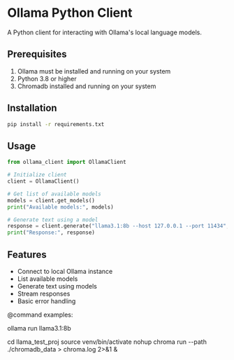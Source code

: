 # Ollama Python Client

A Python client for interacting with Ollama's local language models.

## Prerequisites

1. Ollama must be installed and running on your system
2. Python 3.8 or higher
3. Chromadb installed and running on your system

## Installation

```bash
pip install -r requirements.txt
```

## Usage

```python
from ollama_client import OllamaClient

# Initialize client
client = OllamaClient()

# Get list of available models
models = client.get_models()
print("Available models:", models)

# Generate text using a model
response = client.generate("llama3.1:8b --host 127.0.0.1 --port 11434", "Hello, how are you?")
print("Response:", response)
```

## Features

- Connect to local Ollama instance
- List available models
- Generate text using models
- Stream responses
- Basic error handling

@command examples:

ollama run llama3.1:8b

cd llama_test_proj
source venv/bin/activate
nohup chroma run --path ./chromadb_data > chroma.log 2>&1 &